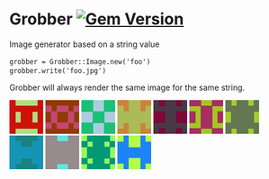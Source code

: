 Grobber
[![Gem Version](https://badge.fury.io/rb/grobber.svg)](http://badge.fury.io/rb/grobber)
=======

Image generator based on a string value

    grobber = Grobber::Image.new('foo')
    grobber.write('foo.jpg')

Grobber will always render the same image for the same string. 

![Example0](examples/0.jpg)
![Example1](examples/1.jpg)
![Example2](examples/2.jpg)
![Example3](examples/3.jpg)
![Example4](examples/4.jpg)
![Example5](examples/5.jpg)
![Example6](examples/6.jpg)
![Example7](examples/7.jpg)
![Example8](examples/8.jpg)
![Example9](examples/9.jpg)
![Example10](examples/10.jpg)
